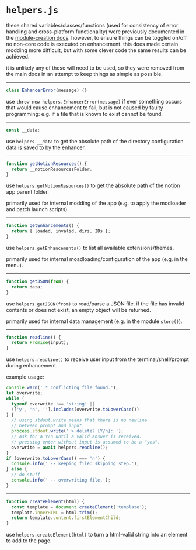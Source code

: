 # `helpers.js`

these shared variables/classes/functions (used for consistency of error handling and
cross-platform functionality) were previously documented in the [module-creation docs](../DOCUMENTATION.md).
however, to ensure things can be toggled on/off no non-core code is executed on enhancement.
this does made certain modding more difficult, but with some clever code the same results can be achieved.

it is unlikely any of these will need to be used, so they were removed from the main docs in
an attempt to keep things as simple as possible.

---

```js
class EnhancerError(message) {}
```

use `throw new helpers.EnhancerError(message)` if ever something occurs that would cause enhancement to fail,
but is not caused by faulty programming: e.g. if a file that is known to exist cannot be found.

---

```js
const __data;
```

use `helpers.__data` to get the absolute path of the directory configuration
data is saved to by the enhancer.

---

```js
function getNotionResources() {
  return __notionResourcesFolder;
}
```

use `helpers.getNotionResources()` to get the absolute path of the notion app parent folder.

primarily used for internal modding of the app (e.g. to apply the modloader and patch launch scripts).

---

```js
function getEnhancements() {
  return { loaded, invalid, dirs, IDs };
}
```

use `helpers.getEnhancements()` to list all available extensions/themes.

primarily used for internal moadloading/configuration of the app (e.g. in the menu).

---

```js
function getJSON(from) {
  return data;
}
```

use `helpers.getJSON(from)` to read/parse a JSON file. if the file has invalid contents or does not exist,
an empty object will be returned.

primarily used for internal data management (e.g. in the module `store()`).

---

```js
function readline() {
  return Promise(input);
}
```

use `helpers.readline()` to receive user input from the terminal/shell/prompt during enhancement.

example usage:

```js
console.warn(' * conflicting file found.');
let overwrite;
while (
  typeof overwrite !== 'string' ||
  !['y', 'n', ''].includes(overwrite.toLowerCase())
) {
  // using stdout.write means that there is no newline
  // between prompt and input.
  process.stdout.write(' > delete? [Y/n]: ');
  // ask for a Y/n until a valid answer is received.
  // pressing enter without input is assumed to be a "yes".
  overwrite = await helpers.readline();
}
if (overwrite.toLowerCase() === 'n') {
  console.info(' -- keeping file: skipping step.');
} else {
  // do stuff
  console.info(' -- overwriting file.');
}
```

---

```js
function createElement(html) {
  const template = document.createElement('template');
  template.innerHTML = html.trim();
  return template.content.firstElementChild;
}
```

use `helpers.createElement(html)` to turn a html-valid string into an element to add to the page.
